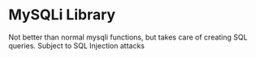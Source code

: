 # MySQLi Library
Not better than normal mysqli functions, but takes care of creating SQL queries. Subject to SQL Injection attacks
